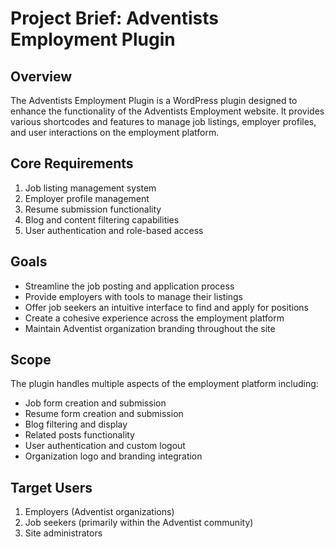# Project Brief: Adventists Employment Plugin

## Overview
The Adventists Employment Plugin is a WordPress plugin designed to enhance the functionality of the Adventists Employment website. It provides various shortcodes and features to manage job listings, employer profiles, and user interactions on the employment platform.

## Core Requirements
1. Job listing management system
2. Employer profile management
3. Resume submission functionality
4. Blog and content filtering capabilities
5. User authentication and role-based access

## Goals
- Streamline the job posting and application process
- Provide employers with tools to manage their listings
- Offer job seekers an intuitive interface to find and apply for positions
- Create a cohesive experience across the employment platform
- Maintain Adventist organization branding throughout the site

## Scope
The plugin handles multiple aspects of the employment platform including:
- Job form creation and submission
- Resume form creation and submission
- Blog filtering and display
- Related posts functionality
- User authentication and custom logout
- Organization logo and branding integration

## Target Users
1. Employers (Adventist organizations)
2. Job seekers (primarily within the Adventist community)
3. Site administrators
